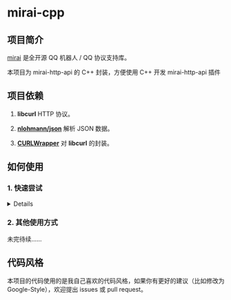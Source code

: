 # mirai-cpp

## 项目简介

[mirai](https://github.com/mamoe/mirai) 是全开源 QQ 机器人 / QQ 协议支持库。

本项目为 mirai-http-api 的 C++ 封装，方便使用 C++ 开发 mirai-http-api 插件

## 项目依赖

1. **libcurl** HTTP 协议。

2. [**nlohmann/json**](https://github.com/nlohmann/json) 解析 JSON 数据。

3. [**CURLWrapper**](https://github.com/cyanray/CURLWrapper) 对 **libcurl** 的封装。

## 如何使用

### 1. 快速尝试

<details>

（以下内容基于 Windows 10 平台，使用 Visual Studio 2019 作为开发软件。）

本项目使用了 3 个第三方项目，其中 **CURLWrapper** 已经嵌入到本项目，而 **libcurl** 以及 **nlohmann/json** 需要额外安装。

有很多方法可以在你的电脑上下载并安装 **libcurl** 和 **nlohmann/json** 库，这里介绍一种更不容易出错的方法。

在这一切开始之前，你需要下载并安装 [**Git for windows**](https://gitforwindows.org/), 如果你已经安装并且很熟悉它，那么可以略过这个步骤。如果你不熟悉，在这之后可以去了解一下什么是 **Git** 。

然后，我们需要安装 [**vcpkg**](https://github.com/microsoft/vcpkg) , 这是一个来自微软的跨平台的 C++ 库管理器。如果你已经安装了 **vcpkg** 并且很熟悉它，那么可以略过这个步骤。

#### (1) 安装 **vcpkg** (如果你已经安装则可以略过)

1. 打开 Powershell ，找到一个合适的位置，执行以下命令：

```shell
git clone https://github.com/Microsoft/vcpkg.git
cd vcpkg
.\bootstrap-vcpkg.bat
```

2. 如果上面的代码执行无误，那么 **vcpkg** 已经成功编译。执行下面的命令让 **Visual Studio 2019** 与 **vcpkg** 相关联

```shell
.\vcpkg integrate install
```

#### (2) 使用 **vcpkg** 安装 libcurl 和 **nlohmann/json**

完成这一步你只需执行：

```shell
./vcpkg install curl nlohmann-json
```

#### (3) 使用 **vcpkg** 安装 **mirai-cpp**

这一步稍微复杂，你需要执行：

```shell
git clone https://github.com/cyanray/mirai-cpp-vcpkg-port.git
./vcpkg install mirai-cpp
```

#### (4) 在 **Visual Studio** 中创建一个项目，开始使用

尝试以下代码：

```c++
#include <iostream>
#include <mirai.hpp>

int main()
{
	using namespace std;
	using namespace Cyan;
	MiraiBot bot;
	while (true)
	{
		try
		{
            // InitKeyVl0CEUzZ 改为你的 InitKey，
            // 2110000000 改为你的 bot 的 QQ 号码
			bot.Auth("InitKeyVl0CEUzZ", 2110000000ll);
			break;
		}
		catch (const std::exception & ex)
		{
			cout << ex.what() << endl;
		}
	}
	cout << "成功登录 bot。" << endl;


	bot.OnFriendMessageReceived(
		[&](FriendMessage fm)
		{
			bot.SendFriendMessage(fm.Sender.QQ, fm.MessageChain);
		});

	bot.OnGroupMessageReceived(
		[&](GroupMessage gm)
		{
			bot.SendGroupMessage(gm.Sender.Group.GID, "为什么要 " + gm.MessageChain);
		});

	try
	{
		bot.EventLoop();
	}
	catch (const std::exception & ex)
	{
		cout << ex.what() << endl;
	}

	return 0;
}
```

如果一切正常，给你的机器人发消息，他会回复同样的消息给你！

</details>

### 2. 其他使用方式

未完待续……

## 代码风格

本项目的代码使用的是我自己喜欢的代码风格，如果你有更好的建议（比如修改为 Google-Style），欢迎提出 issues 或 pull request。
